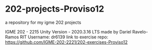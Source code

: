 # 202-projects-Proviso12
a repository for my igme 202 projects

IGME 202 - 2215
Unity Version - 2020.3.16 LTS
made by Dariel Ravelo-Ramos
RIT Username: dr6139
link to exercise repo: https://github.com/IGME-202-2221/202-exercises-Proviso12
